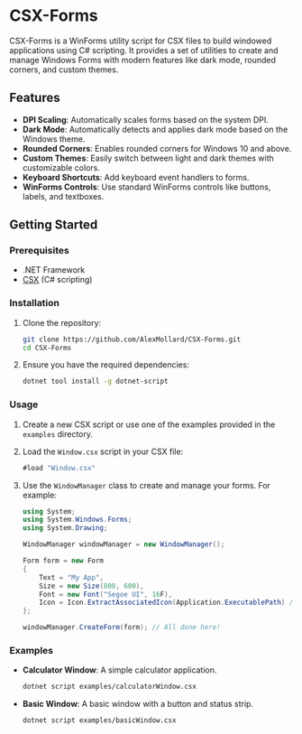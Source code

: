 # CSX-Forms

CSX-Forms is a WinForms utility script for CSX files to build windowed applications using C# scripting. It provides a set of utilities to create and manage Windows Forms with modern features like dark mode, rounded corners, and custom themes.

## Features

- **DPI Scaling**: Automatically scales forms based on the system DPI.
- **Dark Mode**: Automatically detects and applies dark mode based on the Windows theme.
- **Rounded Corners**: Enables rounded corners for Windows 10 and above.
- **Custom Themes**: Easily switch between light and dark themes with customizable colors.
- **Keyboard Shortcuts**: Add keyboard event handlers to forms.
- **WinForms Controls**: Use standard WinForms controls like buttons, labels, and textboxes.

## Getting Started

### Prerequisites

- .NET Framework
- [CSX](https://github.com/dotnet-script/dotnet-script) (C# scripting)

### Installation

1. Clone the repository:
    ```sh
    git clone https://github.com/AlexMollard/CSX-Forms.git
    cd CSX-Forms
    ```

2. Ensure you have the required dependencies:
    ```sh
    dotnet tool install -g dotnet-script
    ```

### Usage

1. Create a new CSX script or use one of the examples provided in the `examples` directory.

2. Load the `Window.csx` script in your CSX file:
    ```csharp
    #load "Window.csx"
    ```

3. Use the `WindowManager` class to create and manage your forms. For example:
    ```csharp
    using System;
    using System.Windows.Forms;
    using System.Drawing;

    WindowManager windowManager = new WindowManager();

    Form form = new Form
    {
        Text = "My App",
        Size = new Size(800, 600),
        Font = new Font("Segoe UI", 16F),
        Icon = Icon.ExtractAssociatedIcon(Application.ExecutablePath) // Set the window icon (optional)
    };

    windowManager.CreateForm(form); // All done here!
    ```

### Examples

- **Calculator Window**: A simple calculator application.
    ```sh
    dotnet script examples/calculatorWindow.csx
    ```

- **Basic Window**: A basic window with a button and status strip.
    ```sh
    dotnet script examples/basicWindow.csx
    ```
